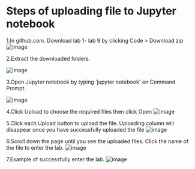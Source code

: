 # Steps of uploading file to Jupyter notebook
1.In github.com. Download lab 1- lab 9 by clicking Code > Download zip
![image](https://user-images.githubusercontent.com/96506052/167827180-c3f2239d-692d-43c4-8308-8762de41b168.png)


2.Extract the downloaded folders.

![image](https://user-images.githubusercontent.com/96506052/167972502-1d2784d5-89a5-493b-87d7-0f841261728e.png)


3.Open Jupyter notebook by typing 'jupyter notebook' on Command Prompt. 

![image](https://user-images.githubusercontent.com/96506052/167972668-65ba909b-f476-49b7-ab36-07cdb704b535.png)


4.Click Upload to choose the required files then click Open
![image](https://user-images.githubusercontent.com/96506052/167827760-03776974-0487-486b-8a4c-1098a49b6904.png)


5.Click each Upload button to upload the file. Uploading column will disappear once you have successfully uploaded the file
![image](https://user-images.githubusercontent.com/96506052/167828090-ff2b5dfa-2b5e-4660-8d80-58c6cd60d799.png)


6.Scroll down the page until you see the uploaded files. Click the name of the file to enter the lab.
![image](https://user-images.githubusercontent.com/96506052/167828567-0a3c2a4b-35fa-489d-ab64-9d9ed9791d2b.png)


7.Example of successfully enter the lab. 
![image](https://user-images.githubusercontent.com/96506052/167829887-514d1347-1c29-4e52-8e2a-60d28b132547.png)
